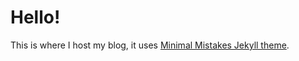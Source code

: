 # Hello!

This is where I host my blog, it uses [Minimal Mistakes Jekyll theme](https://github.com/mmistakes/minimal-mistakes).


